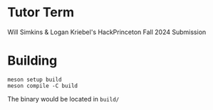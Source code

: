 # Tutor Term

Will Simkins & Logan Kriebel's HackPrinceton Fall 2024 Submission

# Building

```
meson setup build
meson compile -C build
```

The binary would be located in `build/`
